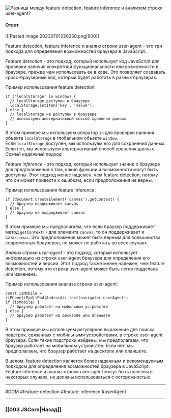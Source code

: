 ![Разница между feature detection, feature inference и анализом строки user-agent?](https://youtu.be/G4iYlbilozM?t=568)

#### Ответ

![[Pasted image 20230701220250.png|600]]

Feature detection, feature inference и анализ строки user-agent - это три подхода для определения возможностей браузера в JavaScript.

*Feature detection* - это подход, который использует код JavaScript для проверки наличия конкретной функциональности или возможности в браузере, прежде чем использовать ее в коде. Это позволяет создавать кросс-браузерный код, который будет работать в разных браузерах.

Пример использования feature detection:

```
if ('localStorage' in window) {
  // localStorage доступен в браузере
  localStorage.setItem('key', 'value');
} else {
  // localStorage не доступен в браузере
  // используем альтернативный способ хранения данных
}
```

В этом примере мы используем оператор `in` для проверки наличия объекта `localStorage` в глобальном объекте `window`. Если `localStorage` доступен, мы используем его для сохранения данных. Если нет, мы используем альтернативный способ хранения данных.
_Самый надежный подход_

*Feature inference* - это подход, который использует знание о браузере для предположения о том, какие функции и возможности могут быть доступны. Этот подход менее надежен, чем feature detection, потому что он может привести к ошибкам, если предположения не верны.

Пример использования feature inference:

```
if (document.createElement('canvas').getContext) {
  // браузер поддерживает canvas
} else {
  // браузер не поддерживает canvas
}
```

В этом примере мы предполагаем, что если браузер поддерживает метод `getContext()` для элемента `canvas`, то он поддерживает и сам `canvas`. Это предположение может быть верным для большинства современных браузеров, но может не работать во всех случаях.

*Анализ строки user-agent* - это подход, который использует информацию из строки user-agent браузера для определения его возможностей и версии. Этот подход также менее надежен, чем feature detection, потому что строка user-agent может быть легко подделана или изменена.

Пример использования анализа строки user-agent:

```
const isMobile = /iPhone|iPad|iPod|Android/i.test(navigator.userAgent);
if (isMobile) {
  // браузер работает на мобильном устройстве
} else {
  // браузер работает на десктопе или планшете
}
```

В этом примере мы используем регулярное выражение для поиска подстрок, связанных с мобильными устройствами, в строке user-agent браузера. Если такие подстроки найдены, мы предполагаем, что браузер работает на мобильном устройстве. Если нет, мы предполагаем, что браузер работает на десктопе или планшете.

В целом, feature detection является более надежным и рекомендуемым подходом для определения возможностей браузера в JavaScript. Feature inference и анализ строки user-agent могут быть полезны в некоторых случаях, но должны использоваться с осторожностью.

___
#DOM #feature-detection #feature-inference #userAgent 

___

### [[003 JSCore|Назад]]